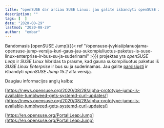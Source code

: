 ```yaml
---
title: "openSUSE dar arčiau SUSE Linux: jau galite išbandyti openSUSE Jump 15.2 alfa versiją"
description: ""
tags: [  ]
date: "2020-08-29"
lastmod: "2020-08-29"
author:  "embar"
---
```

Bandomasis [openSUSE Jump]({{< ref "/opensuse-įvykiai/planuojama-opensuse-jump-versija-kuri-gaus-jau-sukompiuliuotus-paketus-is-suse-linux-enterprise-ir-bus-su-ja-suderinami" >}}) projektas yra _openSUSE Leap_ ir _SUSE Linux_ hibridas ta prasme, kad gauna sukompiliuotus paketus iš _SUSE Linux Enterprise_ ir bus su ja suderinamas. Jau galite [parsisiųsti](http://download.opensuse.org/distribution/jump/15.2/) ir išbandyti _openSUSE Jump 15.2_ alfa versiją.

Daugiau informacijos anglų kalba:

[https://news.opensuse.org/2020/08/28/alpha-prototype-jump-is-available-tumblweed-gets-systemd-curl-updates/](https://news.opensuse.org/2020/08/28/alpha-prototype-jump-is-available-tumblweed-gets-systemd-curl-updates/)

[https://en.opensuse.org/Portal:Leap:Jump](https://en.opensuse.org/Portal:Leap:Jump)
